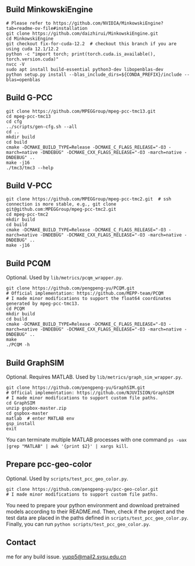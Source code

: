 ## Build MinkowskiEngine
```shell
# Please refer to https://github.com/NVIDIA/MinkowskiEngine?tab=readme-ov-file#installation
git clone https://github.com/daizhirui/MinkowskiEngine.git
cd MinkowskiEngine
git checkout fix-for-cuda-12.2  # checkout this branch if you are using cuda 12.1/12.2
python -c "import torch; print(torch.cuda.is_available(), torch.version.cuda)"
nvcc -V
sudo apt install build-essential python3-dev libopenblas-dev
python setup.py install --blas_include_dirs=${CONDA_PREFIX}/include --blas=openblas
```


## Build G-PCC
```shell
git clone https://github.com/MPEGGroup/mpeg-pcc-tmc13.git
cd mpeg-pcc-tmc13
cd cfg
../scripts/gen-cfg.sh --all
cd ..
mkdir build
cd build
cmake -DCMAKE_BUILD_TYPE=Release -DCMAKE_C_FLAGS_RELEASE="-O3 -march=native -DNDEBUG" -DCMAKE_CXX_FLAGS_RELEASE="-O3 -march=native -DNDEBUG" ..
make -j16
./tmc3/tmc3 --help
```


## Build V-PCC
```shell
git clone https://github.com/MPEGGroup/mpeg-pcc-tmc2.git  # ssh connection is more stable, e.g., git clone git@github.com:MPEGGroup/mpeg-pcc-tmc2.git
cd mpeg-pcc-tmc2
mkdir build
cd build
cmake -DCMAKE_BUILD_TYPE=Release -DCMAKE_C_FLAGS_RELEASE="-O3 -march=native -DNDEBUG" -DCMAKE_CXX_FLAGS_RELEASE="-O3 -march=native -DNDEBUG" ..
make -j16
```


## Build PCQM
Optional. Used by `lib/metrics/pcqm_wrapper.py`.
```shell
git clone https://github.com/pengpeng-yu/PCQM.git
# Official implementation: https://github.com/MEPP-team/PCQM
# I made minor modifications to support the float64 coordinates generated by mpeg-pcc-tmc13.
cd PCQM
mkdir build
cd build
cmake -DCMAKE_BUILD_TYPE=Release -DCMAKE_C_FLAGS_RELEASE="-O3 -march=native -DNDEBUG" -DCMAKE_CXX_FLAGS_RELEASE="-O3 -march=native -DNDEBUG" ..
make
./PCQM -h
```


## Build GraphSIM
Optional. Requires MATLAB. Used by `lib/metrics/graph_sim_wrapper.py`.
```shell
git clone https://github.com/pengpeng-yu/GraphSIM.git
# Official implementation: https://github.com/NJUVISION/GraphSIM
# I made minor modifications to support custom file paths.
cd GraphSIM
unzip gspbox-master.zip
cd gspbox-master
matlab  # enter MATLAB env
gsp_install
exit
```
You can terminate multiple MATLAB processes with one command `ps -uax |grep "MATLAB" | awk '{print $2}' | xargs kill`.


## Prepare pcc-geo-color
Optional. Used by `scripts/test_pcc_geo_color.py`. 

```
git clone https://github.com/pengpeng-yu/pcc-geo-color.git
# I made minor modifications to support custom file paths.
```
You need to prepare your python environment and download pretrained models according to their README.md.
Then, check if the project and the test data are placed in the paths defined in `scripts/test_pcc_geo_color.py`.
Finally, you can run `python scripts/test_pcc_geo_color.py`. 


## Contact
me for any build issue. <yupp5@mail2.sysu.edu.cn>